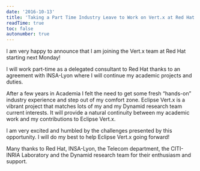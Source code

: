 ```yaml
---
date: '2016-10-13'
title: 'Taking a Part Time Industry Leave to Work on Vert.x at Red Hat'
readTime: true
toc: false
autonumber: true
---
```


I am very happy to announce that I am joining the Vert.x team at Red Hat starting next Monday!

I will work part-time as a delegated consultant to Red Hat thanks to an agreement with INSA-Lyon where I will continue my academic projects and duties.

After a few years in Academia I felt the need to get some fresh “hands-on” industry experience and step out of my comfort zone. Eclipse Vert.x is a vibrant project that matches lots of my and my Dynamid research team current interests. It will provide a natural continuity between my academic work and my contributions to Eclipse Vert.x.

I am very excited and humbled by the challenges presented by this opportunity. I will do my best to help Eclipse Vert.x going forward!

Many thanks to Red Hat, INSA-Lyon, the Telecom department, the CITI-INRIA Laboratory and the Dynamid research team for their enthusiasm and support.
